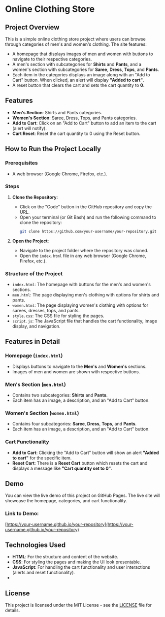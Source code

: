 # Online Clothing Store

## Project Overview

This is a simple online clothing store project where users can browse through categories of men's and women's clothing. The site features:

- A homepage that displays images of men and women with buttons to navigate to their respective categories.
- A men's section with subcategories for **Shirts** and **Pants**, and a women's section with subcategories for **Saree**, **Dress**, **Tops**, and **Pants**.
- Each item in the categories displays an image along with an "Add to Cart" button. When clicked, an alert will display **"Added to cart"**.
- A reset button that clears the cart and sets the cart quantity to **0**.

## Features

- **Men's Section**: Shirts and Pants categories.
- **Women's Section**: Saree, Dress, Tops, and Pants categories.
- **Add to Cart**: Click on an "Add to Cart" button to add an item to the cart (alert will notify).
- **Cart Reset**: Reset the cart quantity to 0 using the Reset button.

## How to Run the Project Locally

### Prerequisites
- A web browser (Google Chrome, Firefox, etc.).

### Steps

1. **Clone the Repository**:
   - Click on the "Code" button in the GitHub repository and copy the URL.
   - Open your terminal (or Git Bash) and run the following command to clone the repository:
     ```bash
     git clone https://github.com/your-username/your-repository.git
     ```

2. **Open the Project**:
   - Navigate to the project folder where the repository was cloned.
   - Open the `index.html` file in any web browser (Google Chrome, Firefox, etc.).

### Structure of the Project

- `index.html`: The homepage with buttons for the men's and women's sections.
- `men.html`: The page displaying men's clothing with options for shirts and pants.
- `women.html`: The page displaying women's clothing with options for sarees, dresses, tops, and pants.
- `style.css`: The CSS file for styling the pages.
- `script.js`: The JavaScript file that handles the cart functionality, image display, and navigation.

## Features in Detail

### Homepage (`index.html`)
- Displays buttons to navigate to the **Men's** and **Women's** sections.
- Images of men and women are shown with respective buttons.

### Men's Section (`men.html`)
- Contains two subcategories: **Shirts** and **Pants**.
- Each item has an image, a description, and an "Add to Cart" button.

### Women's Section (`women.html`)
- Contains four subcategories: **Saree**, **Dress**, **Tops**, and **Pants**.
- Each item has an image, a description, and an "Add to Cart" button.

### Cart Functionality
- **Add to Cart**: Clicking the "Add to Cart" button will show an alert **"Added to cart"** for the specific item.
- **Reset Cart**: There is a **Reset Cart** button which resets the cart and displays a message like **"Cart quantity set to 0"**.

## Demo

You can view the live demo of this project on GitHub Pages. The live site will showcase the homepage, categories, and cart functionality.

### Link to Demo:
[https://your-username.github.io/your-repository](https://your-username.github.io/your-repository)

## Technologies Used

- **HTML**: For the structure and content of the website.
- **CSS**: For styling the pages and making the UI look presentable.
- **JavaScript**: For handling the cart functionality and user interactions (alerts and reset functionality).
- 
## License

This project is licensed under the MIT License - see the [LICENSE](LICENSE) file for details.
